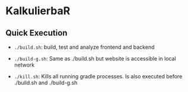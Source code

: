# KalkulierbaR

## Quick Execution

- `./build.sh`: build, test and analyze frontend and backend

- `./build-g.sh`: Same as ./build.sh but website is accessible in local network

- `./kill.sh`: Kills all running gradle processes. Is also executed before ./build.sh and ./build-g.sh
 

